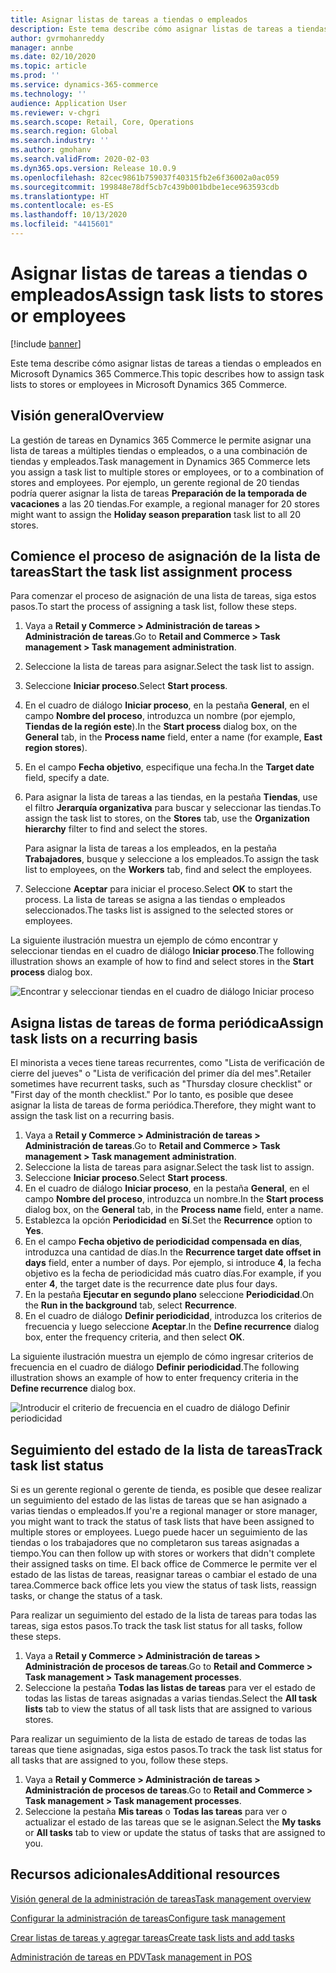 ```yaml
---
title: Asignar listas de tareas a tiendas o empleados
description: Este tema describe cómo asignar listas de tareas a tiendas o empleados en Microsoft Dynamics 365 Commerce.
author: gvrmohanreddy
manager: annbe
ms.date: 02/10/2020
ms.topic: article
ms.prod: ''
ms.service: dynamics-365-commerce
ms.technology: ''
audience: Application User
ms.reviewer: v-chgri
ms.search.scope: Retail, Core, Operations
ms.search.region: Global
ms.search.industry: ''
ms.author: gmohanv
ms.search.validFrom: 2020-02-03
ms.dyn365.ops.version: Release 10.0.9
ms.openlocfilehash: 82cec9861b759037f40315fb2e6f36002a0ac059
ms.sourcegitcommit: 199848e78df5cb7c439b001bdbe1ece963593cdb
ms.translationtype: HT
ms.contentlocale: es-ES
ms.lasthandoff: 10/13/2020
ms.locfileid: "4415601"
---
```

# <a name="assign-task-lists-to-stores-or-employees"></a><span data-ttu-id="f2673-103">Asignar listas de tareas a tiendas o empleados</span><span class="sxs-lookup"><span data-stu-id="f2673-103">Assign task lists to stores or employees</span></span>

[!include [banner](includes/banner.md)]

<span data-ttu-id="f2673-104">Este tema describe cómo asignar listas de tareas a tiendas o empleados en Microsoft Dynamics 365 Commerce.</span><span class="sxs-lookup"><span data-stu-id="f2673-104">This topic describes how to assign task lists to stores or employees in Microsoft Dynamics 365 Commerce.</span></span>

## <a name="overview"></a><span data-ttu-id="f2673-105">Visión general</span><span class="sxs-lookup"><span data-stu-id="f2673-105">Overview</span></span>

<span data-ttu-id="f2673-106">La gestión de tareas en Dynamics 365 Commerce le permite asignar una lista de tareas a múltiples tiendas o empleados, o a una combinación de tiendas y empleados.</span><span class="sxs-lookup"><span data-stu-id="f2673-106">Task management in Dynamics 365 Commerce lets you assign a task list to multiple stores or employees, or to a combination of stores and employees.</span></span> <span data-ttu-id="f2673-107">Por ejemplo, un gerente regional de 20 tiendas podría querer asignar la lista de tareas **Preparación de la temporada de vacaciones** a las 20 tiendas.</span><span class="sxs-lookup"><span data-stu-id="f2673-107">For example, a regional manager for 20 stores might want to assign the **Holiday season preparation** task list to all 20 stores.</span></span>

## <a name="start-the-task-list-assignment-process"></a><span data-ttu-id="f2673-108">Comience el proceso de asignación de la lista de tareas</span><span class="sxs-lookup"><span data-stu-id="f2673-108">Start the task list assignment process</span></span>

<span data-ttu-id="f2673-109">Para comenzar el proceso de asignación de una lista de tareas, siga estos pasos.</span><span class="sxs-lookup"><span data-stu-id="f2673-109">To start the process of assigning a task list, follow these steps.</span></span>

1. <span data-ttu-id="f2673-110">Vaya a **Retail y Commerce \> Administración de tareas \> Administración de tareas**.</span><span class="sxs-lookup"><span data-stu-id="f2673-110">Go to **Retail and Commerce \> Task management \> Task management administration**.</span></span>
1. <span data-ttu-id="f2673-111">Seleccione la lista de tareas para asignar.</span><span class="sxs-lookup"><span data-stu-id="f2673-111">Select the task list to assign.</span></span>
1. <span data-ttu-id="f2673-112">Seleccione **Iniciar proceso**.</span><span class="sxs-lookup"><span data-stu-id="f2673-112">Select **Start process**.</span></span>
1. <span data-ttu-id="f2673-113">En el cuadro de diálogo **Iniciar proceso**, en la pestaña **General**, en el campo **Nombre del proceso**, introduzca un nombre (por ejemplo, **Tiendas de la región este**).</span><span class="sxs-lookup"><span data-stu-id="f2673-113">In the **Start process** dialog box, on the **General** tab, in the **Process name** field, enter a name (for example, **East region stores**).</span></span>
1. <span data-ttu-id="f2673-114">En el campo **Fecha objetivo**, especifique una fecha.</span><span class="sxs-lookup"><span data-stu-id="f2673-114">In the **Target date** field, specify a date.</span></span>
1. <span data-ttu-id="f2673-115">Para asignar la lista de tareas a las tiendas, en la pestaña **Tiendas**, use el filtro **Jerarquía organizativa** para buscar y seleccionar las tiendas.</span><span class="sxs-lookup"><span data-stu-id="f2673-115">To assign the task list to stores, on the **Stores** tab, use the **Organization hierarchy** filter to find and select the stores.</span></span>

    <span data-ttu-id="f2673-116">Para asignar la lista de tareas a los empleados, en la pestaña **Trabajadores**, busque y seleccione a los empleados.</span><span class="sxs-lookup"><span data-stu-id="f2673-116">To assign the task list to employees, on the **Workers** tab, find and select the employees.</span></span>

1. <span data-ttu-id="f2673-117">Seleccione **Aceptar** para iniciar el proceso.</span><span class="sxs-lookup"><span data-stu-id="f2673-117">Select **OK** to start the process.</span></span> <span data-ttu-id="f2673-118">La lista de tareas se asigna a las tiendas o empleados seleccionados.</span><span class="sxs-lookup"><span data-stu-id="f2673-118">The tasks list is assigned to the selected stores or employees.</span></span>

<span data-ttu-id="f2673-119">La siguiente ilustración muestra un ejemplo de cómo encontrar y seleccionar tiendas en el cuadro de diálogo **Iniciar proceso**.</span><span class="sxs-lookup"><span data-stu-id="f2673-119">The following illustration shows an example of how to find and select stores in the **Start process** dialog box.</span></span>

![Encontrar y seleccionar tiendas en el cuadro de diálogo Iniciar proceso](media/HQ-Assign-Tasks-Lists.png)

## <a name="assign-task-lists-on-a-recurring-basis"></a><span data-ttu-id="f2673-121">Asigna listas de tareas de forma periódica</span><span class="sxs-lookup"><span data-stu-id="f2673-121">Assign task lists on a recurring basis</span></span>

<span data-ttu-id="f2673-122">El minorista a veces tiene tareas recurrentes, como "Lista de verificación de cierre del jueves" o "Lista de verificación del primer día del mes".</span><span class="sxs-lookup"><span data-stu-id="f2673-122">Retailer sometimes have recurrent tasks, such as "Thursday closure checklist" or "First day of the month checklist."</span></span> <span data-ttu-id="f2673-123">Por lo tanto, es posible que desee asignar la lista de tareas de forma periódica.</span><span class="sxs-lookup"><span data-stu-id="f2673-123">Therefore, they might want to assign the task list on a recurring basis.</span></span>

1. <span data-ttu-id="f2673-124">Vaya a **Retail y Commerce \> Administración de tareas \> Administración de tareas**.</span><span class="sxs-lookup"><span data-stu-id="f2673-124">Go to **Retail and Commerce \> Task management \> Task management administration**.</span></span>
1. <span data-ttu-id="f2673-125">Seleccione la lista de tareas para asignar.</span><span class="sxs-lookup"><span data-stu-id="f2673-125">Select the task list to assign.</span></span>
1. <span data-ttu-id="f2673-126">Seleccione **Iniciar proceso**.</span><span class="sxs-lookup"><span data-stu-id="f2673-126">Select **Start process**.</span></span>
1. <span data-ttu-id="f2673-127">En el cuadro de diálogo **Iniciar proceso**, en la pestaña **General**, en el campo **Nombre del proceso**, introduzca un nombre.</span><span class="sxs-lookup"><span data-stu-id="f2673-127">In the **Start process** dialog box, on the **General** tab, in the **Process name** field, enter a name.</span></span>
1. <span data-ttu-id="f2673-128">Establezca la opción **Periodicidad** en **Sí**.</span><span class="sxs-lookup"><span data-stu-id="f2673-128">Set the **Recurrence** option to **Yes**.</span></span>
1. <span data-ttu-id="f2673-129">En el campo **Fecha objetivo de periodicidad compensada en días**, introduzca una cantidad de días.</span><span class="sxs-lookup"><span data-stu-id="f2673-129">In the **Recurrence target date offset in days** field, enter a number of days.</span></span> <span data-ttu-id="f2673-130">Por ejemplo, si introduce **4**, la fecha objetivo es la fecha de periodicidad más cuatro días.</span><span class="sxs-lookup"><span data-stu-id="f2673-130">For example, if you enter **4**, the target date is the recurrence date plus four days.</span></span>
1. <span data-ttu-id="f2673-131">En la pestaña **Ejecutar en segundo plano** seleccione **Periodicidad**.</span><span class="sxs-lookup"><span data-stu-id="f2673-131">On the **Run in the background** tab, select **Recurrence**.</span></span>
1. <span data-ttu-id="f2673-132">En el cuadro de diálogo **Definir periodicidad**, introduzca los criterios de frecuencia y luego seleccione **Aceptar**.</span><span class="sxs-lookup"><span data-stu-id="f2673-132">In the **Define recurrence** dialog box, enter the frequency criteria, and then select **OK**.</span></span>

<span data-ttu-id="f2673-133">La siguiente ilustración muestra un ejemplo de cómo ingresar criterios de frecuencia en el cuadro de diálogo **Definir periodicidad**.</span><span class="sxs-lookup"><span data-stu-id="f2673-133">The following illustration shows an example of how to enter frequency criteria in the **Define recurrence** dialog box.</span></span>

![Introducir el criterio de frecuencia en el cuadro de diálogo Definir periodicidad](media/HQ-Assign-Tasks-Lists-Recurrently.png)

## <a name="track-task-list-status"></a><span data-ttu-id="f2673-135">Seguimiento del estado de la lista de tareas</span><span class="sxs-lookup"><span data-stu-id="f2673-135">Track task list status</span></span>

<span data-ttu-id="f2673-136">Si es un gerente regional o gerente de tienda, es posible que desee realizar un seguimiento del estado de las listas de tareas que se han asignado a varias tiendas o empleados.</span><span class="sxs-lookup"><span data-stu-id="f2673-136">If you're a regional manager or store manager, you might want to track the status of task lists that have been assigned to multiple stores or employees.</span></span> <span data-ttu-id="f2673-137">Luego puede hacer un seguimiento de las tiendas o los trabajadores que no completaron sus tareas asignadas a tiempo.</span><span class="sxs-lookup"><span data-stu-id="f2673-137">You can then follow up with stores or workers that didn't complete their assigned tasks on time.</span></span> <span data-ttu-id="f2673-138">El back office de Commerce le permite ver el estado de las listas de tareas, reasignar tareas o cambiar el estado de una tarea.</span><span class="sxs-lookup"><span data-stu-id="f2673-138">Commerce back office lets you view the status of task lists, reassign tasks, or change the status of a task.</span></span>

<span data-ttu-id="f2673-139">Para realizar un seguimiento del estado de la lista de tareas para todas las tareas, siga estos pasos.</span><span class="sxs-lookup"><span data-stu-id="f2673-139">To track the task list status for all tasks, follow these steps.</span></span>

1. <span data-ttu-id="f2673-140">Vaya a **Retail y Commerce \> Administración de tareas \> Administración de procesos de tareas**.</span><span class="sxs-lookup"><span data-stu-id="f2673-140">Go to **Retail and Commerce \> Task management \> Task management processes**.</span></span>
1. <span data-ttu-id="f2673-141">Seleccione la pestaña **Todas las listas de tareas** para ver el estado de todas las listas de tareas asignadas a varias tiendas.</span><span class="sxs-lookup"><span data-stu-id="f2673-141">Select the **All task lists** tab to view the status of all task lists that are assigned to various stores.</span></span>

<span data-ttu-id="f2673-142">Para realizar un seguimiento de la lista de estado de tareas de todas las tareas que tiene asignadas, siga estos pasos.</span><span class="sxs-lookup"><span data-stu-id="f2673-142">To track the task list status for all tasks that are assigned to you, follow these steps.</span></span>

1. <span data-ttu-id="f2673-143">Vaya a **Retail y Commerce \> Administración de tareas \> Administración de procesos de tareas**.</span><span class="sxs-lookup"><span data-stu-id="f2673-143">Go to **Retail and Commerce \> Task management \> Task management processes**.</span></span>
1. <span data-ttu-id="f2673-144">Seleccione la pestaña **Mis tareas** o **Todas las tareas** para ver o actualizar el estado de las tareas que se le asignan.</span><span class="sxs-lookup"><span data-stu-id="f2673-144">Select the **My tasks** or **All tasks** tab to view or update the status of tasks that are assigned to you.</span></span>

## <a name="additional-resources"></a><span data-ttu-id="f2673-145">Recursos adicionales</span><span class="sxs-lookup"><span data-stu-id="f2673-145">Additional resources</span></span>

[<span data-ttu-id="f2673-146">Visión general de la administración de tareas</span><span class="sxs-lookup"><span data-stu-id="f2673-146">Task management overview</span></span>](task-mgmt-overview.md)

[<span data-ttu-id="f2673-147">Configurar la administración de tareas</span><span class="sxs-lookup"><span data-stu-id="f2673-147">Configure task management</span></span>](task-mgmt-configure.md)

[<span data-ttu-id="f2673-148">Crear listas de tareas y agregar tareas</span><span class="sxs-lookup"><span data-stu-id="f2673-148">Create task lists and add tasks</span></span>](task-mgmt-create-lists.md)

[<span data-ttu-id="f2673-149">Administración de tareas en PDV</span><span class="sxs-lookup"><span data-stu-id="f2673-149">Task management in POS</span></span>](task-mgmt-POS.md)
